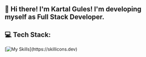 ## :wave: Hi there! I'm **Kartal Gules**! I'm developing myself as Full Stack Developer.

## 💻 Tech Stack:
[![My Skills](https://skillicons.dev/icons?i=html,css,tailwind,js,react,nodejs,express,ts,nextjs,mongodb,postgres,postman,)](https://skillicons.dev) 

<!--

## 📊 GitHub Stats:
![](https://github-readme-stats.vercel.app/api?username=kartalgules&theme=tokyonight&hide_border=false&include_all_commits=false&count_private=false)



**kartalgules/kartalgules** is a ✨ _special_ ✨ repository because its `README.md` (this file) appears on your GitHub profile.

Here are some ideas to get you started:

- 🔭 I’m currently working on ...
- 🌱 I’m currently learning ...
- 👯 I’m looking to collaborate on ...
- 🤔 I’m looking for help with ...
- 💬 Ask me about ...
- 📫 How to reach me: ...
- 😄 Pronouns: ...
- ⚡ Fun fact: ...
-->
